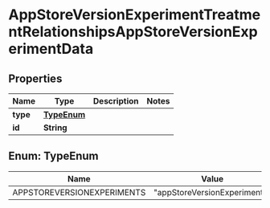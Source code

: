

# AppStoreVersionExperimentTreatmentRelationshipsAppStoreVersionExperimentData


## Properties

| Name | Type | Description | Notes |
|------------ | ------------- | ------------- | -------------|
|**type** | [**TypeEnum**](#TypeEnum) |  |  |
|**id** | **String** |  |  |



## Enum: TypeEnum

| Name | Value |
|---- | -----|
| APPSTOREVERSIONEXPERIMENTS | &quot;appStoreVersionExperiments&quot; |




